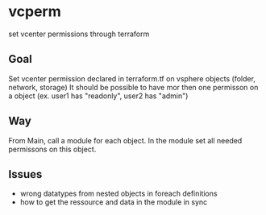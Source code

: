 # vcperm
set vcenter permissions through terraform


## Goal
Set vcenter permission declared in terraform.tf on vsphere objects (folder, network, storage)
It should be possible to have mor then one permisson on a object (ex. user1 has "readonly", user2 has "admin")

## Way
From Main, call a module for each object. In the module set all needed permissons on this object. 

## Issues
- wrong datatypes from nested objects in foreach definitions
- how to get the ressource and data in the module in sync

